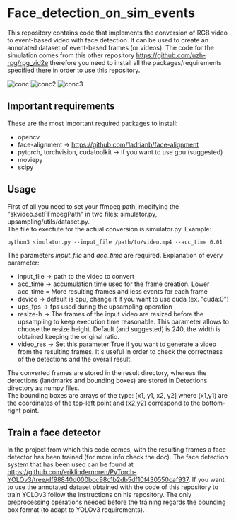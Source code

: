 # Face_detection_on_sim_events

This repository contains code that implements the conversion of RGB video to event-based video with face detection. It can be used to create an annotated dataset of event-based frames (or videos). The code for the simulation comes from this other repository https://github.com/uzh-rpg/rpg_vid2e therefore you need to install all the packages/requirements specified there in order to use this repository.

![conc](https://user-images.githubusercontent.com/49485831/145583080-5b6ae20f-1b00-448b-8ef6-c5869d271b9b.png)
![conc2](https://user-images.githubusercontent.com/49485831/145583083-4f5cd3b0-1c8e-4915-a54f-aa0768519483.png)
![conc3](https://user-images.githubusercontent.com/49485831/145583084-acc86de4-11d5-4bef-bbbb-8eb975c9e454.png)


## Important requirements
These are the most important required packages to install:
* opencv
* face-alignment -> https://github.com/1adrianb/face-alignment
* pytorch, torchvision, cudatoolkit -> if you want to use gpu (suggested)
* moviepy
* scipy

## Usage
First of all you need to set your ffmpeg path, modifying the "skvideo.setFFmpegPath" in two files: simulator.py, upsampling/utils/dataset.py. <br />
The file to exectute for the actual conversion is simulator.py. Example:
```
python3 simulator.py --input_file /path/to/video.mp4 --acc_time 0.01
```
The parameters *input_file* and *acc_time* are required. Explanation of every parameter:
* input_file  -> path to the video to convert
* acc_time  -> accumulation time used for the frame creation. Lower acc_time = More resulting frames and less events for each frame
* device  -> default is cpu, change it if you want to use cuda (ex. "cuda:0")
* ups_fps  -> fps used during the upsampling operation
* resize-h  -> The frames of the input video are resized before the upsampling to keep execution time reasonable. This parameter allows to choose the resize height. Default (and suggested) is 240, the width is obtained keeping the original ratio.
* video_res  -> Set this parameter True if you want to generate a video from the resulting frames. It's useful in order to check the correctness of the detections and the overall result.

The converted frames are stored in the result directory, whereas the detections (landmarks and bounding boxes) are stored in Detections directory as numpy files. <br /> The bounding boxes are arrays of the type: \[x1, y1, x2, y2\] where (x1,y1) are the coordinates of the top-left point and (x2,y2) correspond to the bottom-right point.

## Train a face detector
In the project from which this code comes, with the resulting frames a face detector has been trained (for more info check the doc). The face detection system that has been used can be found at https://github.com/eriklindernoren/PyTorch-YOLOv3/tree/df98840d000bcc98c1b2db5df10f430550caf937. If you want to use the annotated dataset obtained with the code of this repository to train YOLOv3 follow the instructions on his repository. The only preprocessing operations needed before the training regards the bounding box format (to adapt to YOLOv3 requirements).
